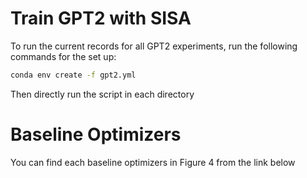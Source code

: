 # Train GPT2 with SISA
To run the current records for all GPT2 experiments, run the following commands for the set up:

```bash
conda env create -f gpt2.yml
```
Then directly run the script in each directory

# Baseline Optimizers
You can find each baseline optimizers in Figure 4 from the link below

[SOAP]: (https://github.com/nikhilvyas/SOAP/tree/bbce86e890d3b697380f4376acb600c2d6c3d203)

[Shampoo]: (https://github.com/facebookresearch/optimizers/tree/ad2809a291c01859f68fcabbcb49a2aa75fd7827/distributed_shampoo)

[Muon]: (https://github.com/KellerJordan/modded-nanogpt/tree/master)

[Adam-mini]: (https://github.com/zyushun/Adam-mini)

